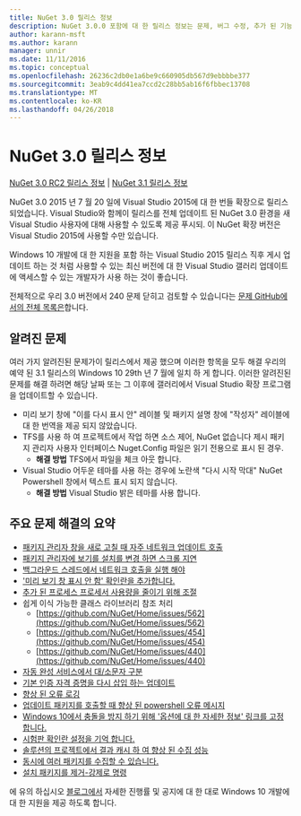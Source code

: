 ```yaml
---
title: NuGet 3.0 릴리스 정보
description: NuGet 3.0.0 포함에 대 한 릴리스 정보는 문제, 버그 수정, 추가 된 기능 및 Dcr 알려져 있습니다.
author: karann-msft
ms.author: karann
manager: unnir
ms.date: 11/11/2016
ms.topic: conceptual
ms.openlocfilehash: 26236c2db0e1a6be9c660905db567d9ebbbbe377
ms.sourcegitcommit: 3eab9c4dd41ea7ccd2c28bb5ab16f6fbbec13708
ms.translationtype: MT
ms.contentlocale: ko-KR
ms.lasthandoff: 04/26/2018
---
```

# <a name="nuget-30-release-notes"></a>NuGet 3.0 릴리스 정보

[NuGet 3.0 RC2 릴리스 정보](../release-notes/nuget-3.0-RC2.md) | [NuGet 3.1 릴리스 정보](../release-notes/nuget-3.1.md)

NuGet 3.0 2015 년 7 월 20 일에 Visual Studio 2015에 대 한 번들 확장으로 릴리스 되었습니다. Visual Studio와 함께이 릴리스를 전체 업데이트 된 NuGet 3.0 환경을 새 Visual Studio 사용자에 대해 사용할 수 있도록 제공 푸시되. 이 NuGet 확장 버전은 Visual Studio 2015에 사용할 수만 있습니다.

Windows 10 개발에 대 한 지원을 포함 하는 Visual Studio 2015 릴리스 직후 게시 업데이트 하는 것 처럼 사용할 수 있는 최신 버전에 대 한 Visual Studio 갤러리 업데이트에 액세스할 수 있는 개발자가 사용 하는 것이 좋습니다.

전체적으로 우리 3.0 버전에서 240 문제 닫히고 검토할 수 있습니다는 [문제 GitHub에서의 전체 목록은](https://github.com/NuGet/Home/issues?q=milestone%3A3.0.0-RTM+is%3Aclosed)합니다.

## <a name="known-issues"></a>알려진 문제

여러 가지 알려진된 문제가이 릴리스에서 제공 했으며 이러한 항목을 모두 해결 우리의 예약 된 3.1 릴리스의 Windows 10 29th 년 7 월에 일치 하 게 합니다.  이러한 알려진된 문제를 해결 하려면 해당 날짜 또는 그 이후에 갤러리에서 Visual Studio 확장 프로그램을 업데이트할 수 있습니다.

*  미리 보기 창에 "이를 다시 표시 안" 레이블 및 패키지 설명 창에 "작성자" 레이블에 대 한 번역을 제공 되지 않았습니다.
*  TFS를 사용 하 여 프로젝트에서 작업 하면 소스 제어, NuGet 없습니다 제시 패키지 관리자 사용자 인터페이스 Nuget.Config 파일은 읽기 전용으로 표시 된 경우.
   * **해결 방법** TFS에서 파일을 체크 아웃 합니다.
*  Visual Studio 어두운 테마를 사용 하는 경우에 노란색 "다시 시작 막대" NuGet Powershell 창에서 텍스트 표시 되지 않습니다.
   * **해결 방법** Visual Studio 밝은 테마를 사용 합니다.


## <a name="summary-of-top-issues-resolved"></a>주요 문제 해결의 요약

* [패키지 관리자 창을 새로 고칠 때 자주 네트워크 업데이트 호출](https://github.com/NuGet/Home/issues/515)
* [패키지 관리자에 보기를 설치를 변경 하면 스크롤 지연](https://github.com/NuGet/Home/issues/519)
* [백그라운드 스레드에서 네트워크 호출을 실행 해야](https://github.com/NuGet/Home/issues/516)
* ['미리 보기 창 표시 안 함' 확인란을 추가합니다.](https://github.com/NuGet/Home/issues/566)
* [추가 된 프로세스 프로세서 사용량을 줄이기 위해 조절](https://github.com/NuGet/Home/issues/356)
* 쉽게 이식 가능한 클래스 라이브러리 참조 처리
    * [https://github.com/NuGet/Home/issues/562](https://github.com/NuGet/Home/issues/562)
    * [https://github.com/NuGet/Home/issues/454](https://github.com/NuGet/Home/issues/454)
    * [https://github.com/NuGet/Home/issues/440](https://github.com/NuGet/Home/issues/440)
* [자동 완성 서비스에서 대/소문자 구분](https://github.com/NuGet/Home/issues/198)
* [기본 인증 자격 증명을 다시 삽입 하는 업데이트](https://github.com/NuGet/Home/issues/456)
* [향상 된 오류 로깅](https://github.com/NuGet/Home/issues/407)
* [업데이트 패키지를 호출할 때 향상 된 powershell 오류 메시지](https://github.com/NuGet/Home/issues/5)
* [Windows 10에서 충돌을 방지 하기 위해 '옵션에 대 한 자세한 정보' 링크를 고정 합니다.](https://github.com/NuGet/Home/issues/822)
* [시험판 확인란 설정을 기억 합니다.](https://github.com/NuGet/Home/issues/732)
* [솔루션의 프로젝트에서 결과 캐시 하 여 향상 된 수집 성능](https://github.com/NuGet/Home/issues/721)
* [동시에 여러 패키지를 수집할 수 있습니다.](https://github.com/NuGet/Home/issues/713)
* [설치 패키지를 제거-강제로 명령](https://github.com/NuGet/Home/issues/697)

에 유의 하십시오 [블로그에서](http://blog.nuget.org) 자세한 진행률 및 공지에 대 한 대로 Windows 10 개발에 대 한 지원을 제공 하도록 합니다.
